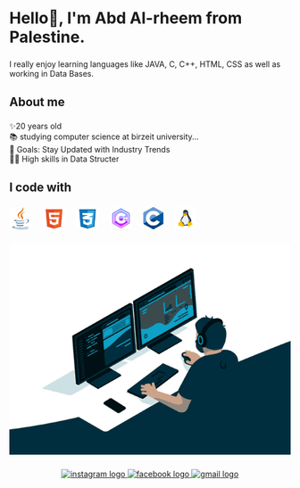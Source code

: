 <h1 align="left">Hello👋, I'm Abd Al-rheem from Palestine.</h1>

###

<p align="left">I really enjoy learning languages like JAVA, C, C++, HTML, CSS as well as working in Data Bases.</p>

###

<h2 align="left">About me</h2>

###

<p align="left">✨20 years old <br>📚 studying computer science at birzeit university...<br>🎯 Goals:  Stay Updated with Industry Trends<br>🧑‍💻 High skills in Data Structer</p>

###

<h2 align="left">I code with</h2>

###

<div align="left">
  <img src="https://github.com/abdar7eem/abdar7eem/blob/main/java-svgrepo-com.svg" height="40" alt="JAVA logo"  />
  <img width="12" />
  <img src="https://github.com/abdar7eem/abdar7eem/blob/main/html-5-svgrepo-com.svg" height="40" alt="HTML logo"  />
  <img width="12" />
  <img src="https://github.com/abdar7eem/abdar7eem/blob/main/css-3-svgrepo-com.svg" height="40" alt="CSS logo"  />
  <img width="12" />
  <img src="https://github.com/abdar7eem/abdar7eem/blob/main/icons8-c%2B%2B%20(1).svg" height="40" alt="C++ logo"  />
  <img width="12" />
  <img src="https://github.com/abdar7eem/abdar7eem/blob/main/128px-C_Programming_Language.svg.png" height="40" alt="C logo"  />
  <img width="12" />
  <img src="https://github.com/abdar7eem/abdar7eem/blob/main/Linux.png" height="40" alt="C logo"  />
  <img width="12" />
</div>

###

<p align="center">
  <img src="https://github.com/abdar7eem/abdar7eem/blob/main/coding.gif" alt="animated" />
</p>


###
<div align="center">
  <a href="https://www.instagram.com/abd.alr7eem/" target="_blank">
    <img src="https://img.shields.io/static/v1?message=Instagram&logo=instagram&label=&color=E4405F&logoColor=white&labelColor=&style=for-the-badge" height="35" alt="instagram logo" target='_blank'  />
  </a>
  <a href="https://www.facebook.com/profile.php?id=100003944166987" target="_blank">
    <img src="https://img.shields.io/static/v1?message=Facebook&logo=facebook&label=&color=1877F2&logoColor=white&labelColor=&style=for-the-badge" height="35" alt="facebook logo" target='_blank'/>
  </a>
  <a href=" mailto:abdar7eem18@gmail.com" target="_blank">
    <img src="https://img.shields.io/static/v1?message=Gmail&logo=gmail&label=AbdAlr7eem&color=D14836&logoColor=white&labelColor=&style=for-the-badge" height="35" alt="gmail logo" target='_blank'/>
  </a>
</div>

###
